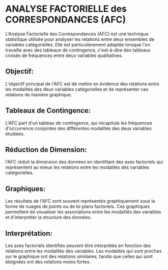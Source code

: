 # ANALYSE  FACTORIELLE des CORRESPONDANCES (AFC)

L'Analyse Factorielle des Correspondances (AFC) est une technique statistique utilisée pour analyser les relations entre deux ensembles de variables catégorielles. Elle est particulièrement adaptée lorsque l'on travaille avec des tableaux de contingence, c'est-à-dire des tableaux croisés de fréquences entre deux variables qualitatives.

## Objectif:
L'objectif principal de l'AFC est de mettre en évidence des relations entre les modalités des deux variables catégorielles et de représenter ces relations de manière graphique.

## Tableaux de Contingence:
L'AFC part d'un tableau de contingence, qui récapitule les fréquences d'occurrence conjointes des différentes modalités des deux variables étudiées.

## Réduction de Dimension:
l'AFC réduit la dimension des données en identifiant des axes factoriels qui représentent au mieux les relations entre les modalités des variables catégorielles.

## Graphiques:
Les résultats de l'AFC sont souvent représentés graphiquement sous la forme de nuages de points ou de bi-plans factoriels. Ces graphiques permettent de visualiser les associations entre les modalités des variables et d'interpréter la structure des données.

## Interprétation:
Les axes factoriels identifiés peuvent être interprétés en fonction des relations entre les modalités des variables. Les modalités qui sont proches sur le graphique ont des relations similaires, tandis que celles qui sont éloignées ont des relations moins fortes.